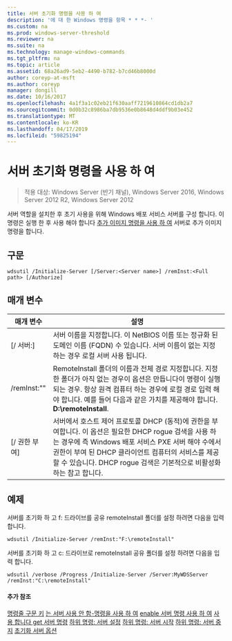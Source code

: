 ```yaml
---
title: 서버 초기화 명령을 사용 하 여
description: '에 대 한 Windows 명령을 항목 * * *- '
ms.custom: na
ms.prod: windows-server-threshold
ms.reviewer: na
ms.suite: na
ms.technology: manage-windows-commands
ms.tgt_pltfrm: na
ms.topic: article
ms.assetid: 68a26ad9-5eb2-4490-b782-b7cd46b8000d
author: coreyp-at-msft
ms.author: coreyp
manager: dongill
ms.date: 10/16/2017
ms.openlocfilehash: 4a1f3a1c02eb21f630aaff7219610864cd1db2a7
ms.sourcegitcommit: 0d0b32c8986ba7db9536e0b8648d4ddf9b03e452
ms.translationtype: MT
ms.contentlocale: ko-KR
ms.lasthandoff: 04/17/2019
ms.locfileid: "59825194"
---
```

# <a name="using-the-initialize-server-command"></a>서버 초기화 명령을 사용 하 여

>적용 대상: Windows Server (반기 채널), Windows Server 2016, Windows Server 2012 R2, Windows Server 2012

서버 역할을 설치한 후 초기 사용을 위해 Windows 배포 서비스 서버를 구성 합니다. 이 명령은 실행 한 후 사용 해야 합니다 [추가 이미지 명령을 사용 하 여](using-the-add-image-command.md) 서버로 추가 이미지 명령을 합니다.
## <a name="syntax"></a>구문
```
wdsutil /Initialize-Server [/Server:<Server name>] /remInst:<Full path> [/Authorize]
```
## <a name="parameters"></a>매개 변수
|매개 변수|설명|
|-------|--------|
|[/ 서버:<Server name>]|서버 이름을 지정합니다. 이 NetBIOS 이름 또는 정규화 된 도메인 이름 (FQDN) 수 있습니다. 서버 이름이 없는 지정 하는 경우 로컬 서버 사용 됩니다.|
|/remInst:"<Full path>"|RemoteInstall 폴더의 이름과 전체 경로 지정합니다. 지정한 폴더가 아직 없는 경우이 옵션은 만듭니다이 명령이 실행 되는 경우. 항상 원격 컴퓨터 하는 경우에 로컬 경로 입력 해야 합니다. 예를 들어 다음과 같은 가치를 제공해야 합니다. **D:\remoteInstall**.|
|[/ 권한 부여]|서버에서 호스트 제어 프로토콜 DHCP (동적)에 권한을 부여합니다. 이 옵션은 필요한 DHCP rogue 검색을 사용 하는 경우에 즉 Windows 배포 서비스 PXE 서버 해야 수에서 권한이 부여 된 DHCP 클라이언트 컴퓨터의 서비스를 제공할 수 있습니다. DHCP rogue 검색은 기본적으로 비활성화 하는 참고 합니다.|
## <a name="BKMK_examples"></a>예제
서버를 초기화 하 고 f: 드라이브를 공유 remoteInstall 폴더를 설정 하려면 다음을 입력 합니다.
```
wdsutil /Initialize-Server /remInst:"F:\remoteInstall"
```
서버를 초기화 하 고 c: 드라이브로 remoteInstall 공유 폴더를 설정 하려면 다음을 입력 합니다.
```
wdsutil /verbose /Progress /Initialize-Server /Server:MyWDSServer /remInst:"C:\remoteInstall"
```
#### <a name="additional-references"></a>추가 참조
[명령줄 구문 키](command-line-syntax-key.md)
[는 서버 사용 안 함-명령을 사용 하 여](using-the-disable-server-command.md)
[enable 서버 명령 사용 하 여](using-the-enable-server-command.md)
[사용 합니다 get 서버 명령](using-the-get-server-command.md)
[하위 명령: 서버 설정](subcommand-set-server.md)
[하위 명령: 서버 시작](subcommand-start-server.md)
[하위 명령: 서버 중지](subcommand-stop-server.md)
[초기화 서버 옵션](the-uninitialize-server-option.md)
